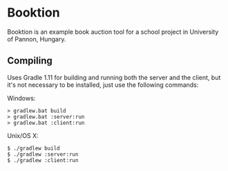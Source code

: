 Booktion
========

Booktion is an example book auction tool for a school project in University
of Pannon, Hungary.

Compiling
---------

Uses Gradle 1.11 for building and running both the server and the client,
but it's not necessary to be installed, just use the following commands:

Windows:

    > gradlew.bat build
    > gradlew.bat :server:run
    > gradlew.bat :client:run

Unix/OS X:

    $ ./gradlew build
    $ ./gradlew :server:run
    $ ./gradlew :client:run
